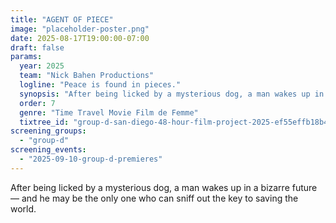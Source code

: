 ```yaml
---
title: "AGENT OF PIECE"
image: "placeholder-poster.png"
date: 2025-08-17T19:00:00-07:00
draft: false
params:
  year: 2025
  team: "Nick Bahen Productions"
  logline: "Peace is found in pieces."
  synopsis: "After being licked by a mysterious dog, a man wakes up in a bizarre future — and he may be the only one who can sniff out the key to saving the world."
  order: 7
  genre: "Time Travel Movie Film de Femme"
  tixtree_id: "group-d-san-diego-48-hour-film-project-2025-ef55effb18b4"
screening_groups:
  - "group-d"
screening_events:
  - "2025-09-10-group-d-premieres"
---
```


After being licked by a mysterious dog, a man wakes up in a bizarre future — and he may be the only one who can sniff out the key to saving the world.
